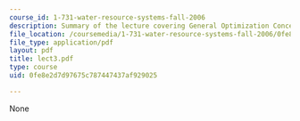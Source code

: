 ```yaml
---
course_id: 1-731-water-resource-systems-fall-2006
description: Summary of the lecture covering General Optimization Concepts.
file_location: /coursemedia/1-731-water-resource-systems-fall-2006/0fe8e2d7d97675c787447437af929025_lect3.pdf
file_type: application/pdf
layout: pdf
title: lect3.pdf
type: course
uid: 0fe8e2d7d97675c787447437af929025

---
```

None